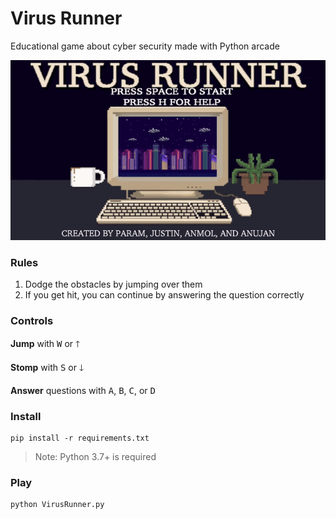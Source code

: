 # Virus Runner
Educational game about cyber security made with Python arcade

![Demo](demo.gif)

### Rules

1. Dodge the obstacles by jumping over them
2. If you get hit, you can continue by answering the question correctly

### Controls
**Jump** with <kbd>W</kbd> or <kbd>🡑</kbd>

**Stomp** with <kbd>S</kbd> or <kbd>🡓</kbd> 

**Answer** questions with <kbd>A</kbd>, <kbd>B</kbd>, <kbd>C</kbd>, or <kbd>D</kbd>

### Install
```
pip install -r requirements.txt
```
> Note: Python 3.7+ is required
### Play
```
python VirusRunner.py
```
